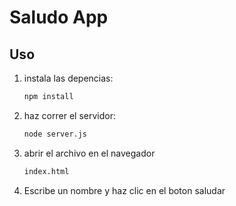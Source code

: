 # Saludo App

## Uso

1. instala las depencias:
   ```bash
   npm install
2. haz correr el servidor:
   ```bash
   node server.js
3. abrir el archivo en el navegador
   ```bash
   index.html
4. Escribe un nombre y haz clic en el boton saludar
